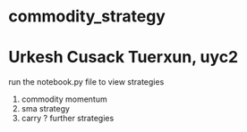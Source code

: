 # commodity_strategy
# Urkesh Cusack Tuerxun, uyc2

run the notebook.py file to view strategies

1. commodity momentum
2. sma strategy 
3. carry ? further strategies 
